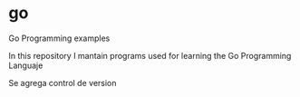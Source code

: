 # go
Go Programming examples

In this repository I mantain programs used for learning the Go Programming Languaje

Se agrega control de version
